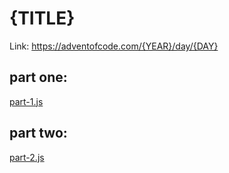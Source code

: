 # {TITLE}

Link: https://adventofcode.com/{YEAR}/day/{DAY}

## part one:
[part-1.js](part-1.js)

## part two:
[part-2.js](part-2.js)
